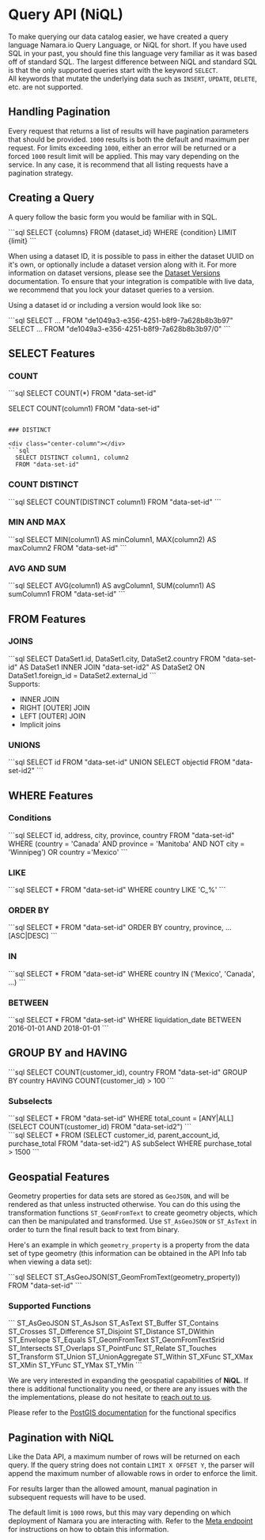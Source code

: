 # Query API (NiQL)

To make querying our data catalog easier, we have created a query language Namara.io Query Language, or NiQL for short.
If you have used SQL in your past, you should fine this language very familiar as it was based off of standard SQL.  The
largest difference between NiQL and standard SQL is that the only supported queries start with the keyword `SELECT`.  
All keywords that mutate the underlying data such as `INSERT`, `UPDATE`, `DELETE`, etc. are not supported.

## Handling Pagination

Every request that returns a list of results will have pagination parameters that should be provided. `1000` results is both the default and maximum per request. For limits exceeding `1000`, either an error will be returned or a forced `1000` result limit will be applied. This may vary depending on the service. In any case, it is recommend that all listing requests have a pagination strategy.

## Creating a Query

A query follow the basic form you would be familiar with in SQL.  

<div class="center-column"></div>
```sql
SELECT {columns} FROM {dataset_id} WHERE {condition} LIMIT {limit}
```

When using a dataset ID, it is possible to pass in either the dataset UUID on it's own, or 
optionally include a dataset version along with it.  For more information on dataset versions,
please see the [Dataset Versions](#dataset-versions) documentation. To ensure that your integration is compatible with live data, we recommend that you lock your dataset queries to a version.

Using a dataset id or including a version would look like so:

<div class="center-column"></div>
```sql
SELECT ... FROM "de1049a3-e356-4251-b8f9-7a628b8b3b97"
SELECT ... FROM "de1049a3-e356-4251-b8f9-7a628b8b3b97/0"
```

## SELECT Features


### COUNT

<div class="center-column"></div>
```sql
  SELECT COUNT(*)
  FROM "data-set-id"

  SELECT COUNT(column1)
  FROM "data-set-id"
```

### DISTINCT

<div class="center-column"></div>
```sql
  SELECT DISTINCT column1, column2
  FROM "data-set-id"
```

### COUNT DISTINCT

<div class="center-column"></div>
```sql
  SELECT COUNT(DISTINCT column1)
  FROM "data-set-id"
```

### MIN AND MAX

<div class="center-column"></div>
```sql
  SELECT MIN(column1) AS minColumn1, MAX(column2) AS maxColumn2
  FROM "data-set-id"
```

### AVG AND SUM

<div class="center-column"></div>
```sql
  SELECT AVG(column1) AS avgColumn1, SUM(column1) AS sumColumn1
  FROM "data-set-id"
```

## FROM Features

### JOINS

<div class="center-column"></div>
```sql
  SELECT DataSet1.id, DataSet1.city, DataSet2.country
  FROM "data-set-id" AS DataSet1 INNER JOIN "data-set-id2" AS DataSet2
  ON DataSet1.foreign_id = DataSet2.external_id
```

<br />
Supports:

* INNER JOIN
* RIGHT [OUTER] JOIN
* LEFT [OUTER] JOIN
* Implicit joins

### UNIONS

<div class="center-column"></div>
```sql
  SELECT id
  FROM "data-set-id"
  UNION
  SELECT objectid
  FROM "data-set-id2"
```

## WHERE Features


### Conditions

<div class="center-column"></div>
```sql
  SELECT id, address, city, province, country
  FROM "data-set-id"
  WHERE (country = 'Canada' AND province = 'Manitoba' AND NOT city = 'Winnipeg') OR country ='Mexico'
```

### LIKE

<div class="center-column"></div>
```sql
  SELECT *
  FROM "data-set-id"
  WHERE country LIKE 'C_%'
```

### ORDER BY

<div class="center-column"></div>
```sql
  SELECT *
  FROM "data-set-id"
  ORDER BY country, province, ... [ASC|DESC]
```

### IN

<div class="center-column"></div>
```sql
  SELECT *
  FROM "data-set-id"
  WHERE country IN ('Mexico', 'Canada', ...)
```

### BETWEEN

<div class="center-column"></div>
```sql
  SELECT *
  FROM "data-set-id"
  WHERE liquidation_date BETWEEN 2016-01-01 AND 2018-01-01
```

## GROUP BY and HAVING

<div class="center-column"></div>
```sql
  SELECT COUNT(customer_id), country
  FROM "data-set-id"
  GROUP BY country
  HAVING COUNT(customer_id) > 100 
```

### Subselects

<div class="center-column"></div>
```sql
  SELECT *
  FROM "data-set-id"
  WHERE total_count = [ANY|ALL] (SELECT COUNT(customer_id) FROM "data-set-id2")
```

<div class="center-column"></div>
```sql
  SELECT *
  FROM (SELECT customer_id, parent_account_id, purchase_total FROM "data-set-id2")
  AS subSelect
  WHERE purchase_total > 1500
```
  
## Geospatial Features

Geometry properties for data sets are stored as `GeoJSON`, and will be rendered as that unless instructed otherwise. You can do this using the transformation functions `ST_GeomFromText` to create geometry objects, which can then be manipulated and transformed. Use `ST_AsGeoJSON` or `ST_AsText` in order to turn the final result back to text from binary.  

Here's an example in which `geometry_property` is a property from the data set of type geometry (this information can be obtained in the API Info tab when viewing a data set):

<div class="center-column"></div>
```sql
  SELECT ST_AsGeoJSON(ST_GeomFromText(geometry_property))
  FROM "data-set-id"
```

### Supported Functions

<div class="center-column"></div>
```
ST_AsGeoJSON
ST_AsJson
ST_AsText
ST_Buffer
ST_Contains
ST_Crosses
ST_Difference
ST_Disjoint
ST_Distance
ST_DWithin
ST_Envelope
ST_Equals
ST_GeomFromText
ST_GeomFromTextSrid
ST_Intersects
ST_Overlaps
ST_PointFunc
ST_Relate
ST_Touches
ST_Transform
ST_Union
ST_UnionAggregate
ST_Within
ST_XFunc
ST_XMax
ST_XMin
ST_YFunc
ST_YMax
ST_YMin
```

We are very interested in expanding the geospatial capabilities of **NiQL**. If there is additional functionality you need, or there are any issues with the the implementations, please do not hesitate to <a href="https://www.thinkdataworks.com/contact" target="_blank" rel="noreferrer noopener">reach out to us</a>.

<aside class="notice">Please refer to the <a href="https://postgis.net/docs/reference.html" target="_blank" rel="noreferrer noopener">PostGIS documentation</a> for the functional specifics</aside>

## Pagination with **NiQL**

Like the Data API, a maximum number of rows will be returned on each query. If the query string does not contain `LIMIT X OFFSET Y`, the parser will append the maximum number of allowable rows in order to enforce the limit.

For results larger than the allowed amount, manual pagination in subsequent requests will have to be used.

The default limit is `1000` rows, but this may vary depending on which deployment of Namara you are interacting with. Refer to the <a href="#get-meta">Meta endpoint</a> for instructions on how to obtain this information.
